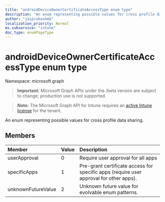```yaml
---
title: "androidDeviceOwnerCertificateAccessType enum type"
description: "An enum representing possible values for cross profile data sharing."
author: "jaiprakashmb"
localization_priority: Normal
ms.subservice: "intune"
doc_type: enumPageType
---
```


# androidDeviceOwnerCertificateAccessType enum type

Namespace: microsoft.graph
> **Important:** Microsoft Graph APIs under the /beta version are subject to change; production use is not supported.

> **Note:** The Microsoft Graph API for Intune requires an [active Intune license](https://go.microsoft.com/fwlink/?linkid=839381) for the tenant.


An enum representing possible values for cross profile data sharing.

## Members
|Member|Value|Description|
|:---|:---|:---|
|userApproval|0|Require user approval for all apps|
|specificApps|1|Pre-grant certificate access for specific apps (require user approval for other apps).|
|unknownFutureValue|2|Unknown future value for evolvable enum patterns.|
